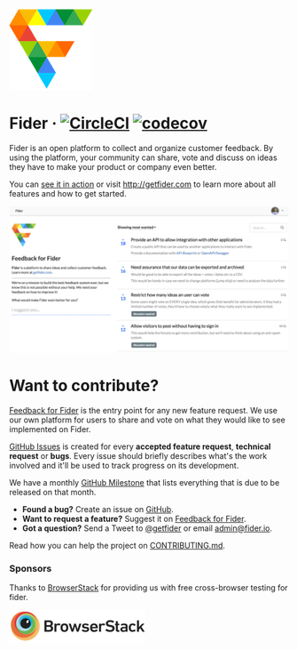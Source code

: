 ![](/public/assets/images/logo-small.png)

# Fider &middot; [![CircleCI](https://circleci.com/gh/getfider/fider/tree/master.svg?style=svg)](https://circleci.com/gh/getfider/fider/tree/master) [![codecov](https://codecov.io/gh/getfider/fider/branch/master/graph/badge.svg)](https://codecov.io/gh/getfider/fider)

Fider is an open platform to collect and organize customer feedback. By using the platform, your community can share, vote and discuss on ideas they have to make your product or company even better. 

You can [see it in action](https://feedback.fider.io/) or visit http://getfider.com to learn more about all features and how to get started.

![](etc/homepage.png)

# Want to contribute?

[Feedback for Fider](https://feedback.fider.io/) is the entry point for any new feature request. We use our own platform for users to share and vote on what they would like to see implemented on Fider.

[GitHub Issues](https://github.com/getfider/fider/issues) is created for every **accepted feature request**, **technical request** or **bugs**. Every issue should briefly describes what's the work involved and it'll be used to track progress on its development.

We have a monthly [GitHub Milestone](https://github.com/getfider/fider/milestones) that lists everything that is due to be released on that month.

- **Found a bug?** Create an issue on [GitHub](https://github.com/getfider/fider/issues).
- **Want to request a feature?** Suggest it on [Feedback for Fider](https://feedback.fider.io/).
- **Got a question?** Send a Tweet to [@getfider](twitter.com/getfider) or email admin@fider.io.

Read how you can help the project on [CONTRIBUTING.md](CONTRIBUTING.md).

### Sponsors

Thanks to [BrowserStack](https://browserstack.com/) for providing us with free cross-browser testing for fider.

![](etc/browserstack.png)